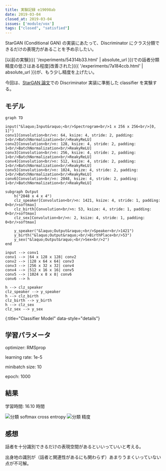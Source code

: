 ```yaml
---
title: 実験記録 e19098ab
date: 2019-03-04
closed_at: 2019-03-04
issues: ['module/vox']
tags: ["closed", "satisfied"]
---
```


StarGAN (Conditional GAN) の実装にあたって、Discriminator にクラス分類できるだけの表現力があることを予め示したい。

[以前の実験]({{ '/experiments/54314b33.html' | absolute_url }})での話者分類精度の低さはある程度[改善された]({{ '/experiments/7a184ccb.html' | absolute_url }})が、もう少し精度を上げたい。

今回は、[StarGAN 論文](http://arxiv.org/abs/1711.09020)での Discriminator 実装に準拠した classifier を実験する。

## モデル ##

```mermaid
graph TD

input("&laquo;Input&raquo;<br/>Spectrogram<br/>1 x 256 x 256<br/>[0, 1]")
conv1[Convolution<br/>n: 64, ksize: 4, stride: 2, padding: 1<br/>BatchNormalization<br/>ReakyReLU]
conv2[Convolution<br/>n: 128, ksize: 4, stride: 2, padding: 1<br/>BatchNormalization<br/>ReakyReLU]
conv3[Convolution<br/>n: 256, ksize: 4, stride: 2, padding: 1<br/>BatchNormalization<br/>ReakyReLU]
conv4[Convolution<br/>n: 512, ksize: 4, stride: 2, padding: 1<br/>BatchNormalization<br/>ReakyReLU]
conv5[Convolution<br/>n: 1024, ksize: 4, stride: 2, padding: 1<br/>BatchNormalization<br/>ReakyReLU]
conv6[Convolution<br/>n: 2048, ksize: 4, stride: 2, padding: 1<br/>BatchNormalization<br/>ReakyReLU]

subgraph Output
    h("2048 x 4 x 4")
    clz_speaker[Convolution<br/>n: 1421, ksize: 4, stride: 1, padding: 0<br/>softmax]
    clz_birth[Convolution<br/>n: 53, ksize: 4, stride: 1, padding: 0<br/>softmax]
    clz_sex[Convolution<br/>n: 2, ksize: 4, stride: 1, padding: 0<br/>softmax]

    y_speaker("&laquo;Output&raquo;<br/>Speaker<br/>1421")
    y_birth("&laquo;Output&raquo;<br/>BirthPlace<br/>53")
    y_sex("&laquo;Output&raquo;<br/>Sex<br/>2")
end

input --> conv1
conv1 --> |64 x 128 x 128| conv2
conv2 --> |128 x 64 x 64| conv3
conv3 --> |256 x 32 x 32| conv4
conv4 --> |512 x 16 x 16| conv5
conv5 --> |1024 x 8 x 8| conv6
conv6 --> h

h --> clz_speaker
clz_speaker --> y_speaker
h --> clz_birth
clz_birth --> y_birth
h --> clz_sex
clz_sex --> y_sex
```
{:title="Classifier Model" data-style="details"}

## 学習パラメータ ##

optimizer: RMSprop

learning rate: 1e-5

minibatch size: 10

epoch: 1000

## 結果 ##

学習時間: 16.10 時間

<img src="{% include gdrive id='1rbxSlScIbWe4RqPJUOVja5D-9U49MSwP' %}" title="分類 softmax cross entropy" />
<img src="{% include gdrive id='1aLhiYl2rZOV_FAEaFa5LeKVIJ34G17mI' %}" title="分類 精度" />

## 感想 ##

話者を十分識別できるだけの表現空間があるといいっていいと考える。

出身地の識別が（話者と関連性があるにも関わらず）あまりうまくいっていない点が不可解。
